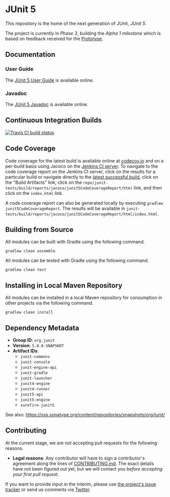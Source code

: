 # JUnit 5

This repository is the home of the next generation of JUnit, _JUnit 5_.

The project is currently in _Phase 3_, building the _Alpha 1 milestone_ which is based on feedback received for the [Prototype].

## Documentation

### User Guide

The [JUnit 5 User Guide] is available online.

### Javadoc

The [JUnit 5 Javadoc] is available online.

## Continuous Integration Builds

[![Travis CI build status](https://travis-ci.org/junit-team/junit5.svg?branch=master)](https://travis-ci.org/junit-team/junit5)

## Code Coverage

Code coverage for the latest build is available online at [codecov.io](https://codecov.io/github/junit-team/junit5) and on a per-build basis using Jacoco on the [Jenkins CI server](https://junit.ci.cloudbees.com/job/JUnit5/). To navigate to the code coverage report on the Jenkins CI server, click on the results for a particular build or navigate directly to the [latest successful build](https://junit.ci.cloudbees.com/job/JUnit5/lastStableBuild/), click on the "Build Artifacts" link, click on the `repo/junit-tests/build/reports/jacoco/junit5CodeCoverageReport/html` link, and then click on the `index.html` link.

A code coverage report can also be generated locally by executing `gradlew junit5CodeCoverageReport`. The results will be available in 
`junit-tests/build/reports/jacoco/junit5CodeCoverageReport/html/index.html`.


## Building from Source

All modules can be built with Gradle using the following command.

```
gradlew clean assemble
```

All modules can be tested with Gradle using the following command.

```
gradlew clean test
```

## Installing in Local Maven Repository

All modules can be installed in a local Maven repository for consumption in other projects via the following command.

```
gradlew clean install
```

## Dependency Metadata

- **Group ID**: `org.junit`
- **Version**: `5.0.0-SNAPSHOT`
- **Artifact IDs**:
	- `junit-commons`
	- `junit-console`
	- `junit-engine-api`
	- `junit-gradle`
	- `junit-launcher`
	- `junit4-engine`
	- `junit4-runner`
	- `junit5-api`
	- `junit5-engine`
	- `surefire-junit5`

See also: <https://oss.sonatype.org/content/repositories/snapshots/org/junit/>

## Contributing

At the current stage, we are not accepting pull requests for the following reasons.

- **Legal reasons**: Any contributor will have to sign a contributor's agreement along the lines of [CONTRIBUTING.md]. The exact details have not been figured out yet, but we will contact you *before accepting your first pull request*.

If you want to provide input in the interim, please use [the project's issue tracker](https://github.com/junit-team/junit5/issues) or send us comments via [Twitter].


[CONTRIBUTING.md]: https://github.com/junit-team/junit5/blob/master/CONTRIBUTING.md
[JUnit 5 Javadoc]: https://junit.ci.cloudbees.com/job/JUnit5/javadoc/
[JUnit 5 User Guide]: http://junit-team.github.io/junit5/
[Prototype]: https://github.com/junit-team/junit5/wiki/Prototype
[Twitter]: https://twitter.com/junitlambda
